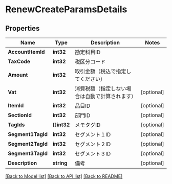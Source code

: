 # RenewCreateParamsDetails

## Properties

Name | Type | Description | Notes
------------ | ------------- | ------------- | -------------
**AccountItemId** | **int32** | 勘定科目ID | 
**TaxCode** | **int32** | 税区分コード | 
**Amount** | **int32** | 取引金額（税込で指定してください） | 
**Vat** | **int32** | 消費税額（指定しない場合は自動で計算されます） | [optional] 
**ItemId** | **int32** | 品目ID | [optional] 
**SectionId** | **int32** | 部門ID | [optional] 
**TagIds** | **[]int32** | メモタグID | [optional] 
**Segment1TagId** | **int32** | セグメント１ID | [optional] 
**Segment2TagId** | **int32** | セグメント２ID | [optional] 
**Segment3TagId** | **int32** | セグメント３ID | [optional] 
**Description** | **string** | 備考 | [optional] 

[[Back to Model list]](../README.md#documentation-for-models) [[Back to API list]](../README.md#documentation-for-api-endpoints) [[Back to README]](../README.md)


